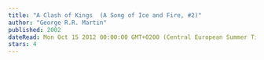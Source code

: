 ```yaml
---
title: "A Clash of Kings  (A Song of Ice and Fire, #2)"
author: "George R.R. Martin"
published: 2002
dateRead: Mon Oct 15 2012 00:00:00 GMT+0200 (Central European Summer Time)
stars: 4
---
```


